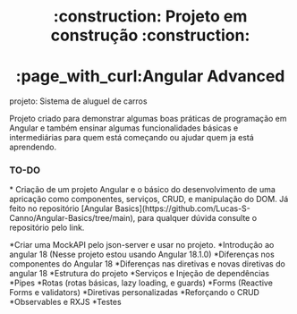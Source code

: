 <h1 align="center"> 
    :construction:  Projeto em construção  :construction:
</h1>

<h1 align="center">:page_with_curl:Angular Advanced</h1>
<p>
projeto: Sistema de aluguel de carros
</p>

<p align="left">
    Projeto criado para demonstrar algumas boas práticas de programação em Angular e também ensinar algumas funcionalidades básicas e intermediárias para quem está começando ou ajudar quem ja está aprendendo.
</p>

<h3>TO-DO</h3>
* Criação de um projeto Angular e o básico do desenvolvimento de uma apricação como componentes, serviços, CRUD, e manipulação do DOM. Já feito no repositório [Angular Basics](https://github.com/Lucas-S-Canno/Angular-Basics/tree/main), para qualquer dúvida consulte o repositório pelo link.

*Criar uma MockAPI pelo json-server e usar no projeto.
*Introdução ao angular 18 (Nesse projeto estou usando Angular 18.1.0)
*Diferenças nos componentes do Angular 18
*Diferenças nas diretivas e novas diretivas do angular 18
*Estrutura do projeto
*Serviços e Injeção de dependências
*Pipes
*Rotas (rotas básicas, lazy loading, e guards)
*Forms (Reactive Forms e validators)
*Diretivas personalizadas
*Reforçando o CRUD
*Observables e RXJS
*Testes
